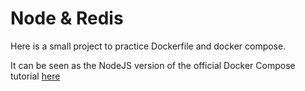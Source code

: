 # Node & Redis

Here is a small project to practice Dockerfile and docker compose.

It can be seen as the NodeJS version of the official Docker Compose tutorial [here](https://docs.docker.com/compose/gettingstarted/)